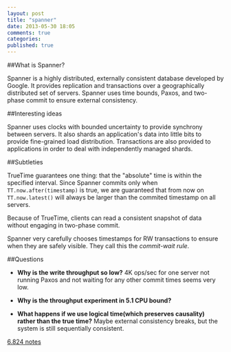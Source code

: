 ```yaml
---
layout: post
title: "spanner"
date: 2013-05-30 18:05
comments: true
categories: 
published: true
---
```


##What is Spanner?

Spanner is a highly distributed, externally consistent database
developed by Google.  It provides replication and transactions over a
geographically distributed set of servers.  Spanner uses time bounds,
Paxos, and two-phase commit to ensure external consistency.

##Interesting ideas

Spanner uses clocks with bounded uncertainty to provide synchrony between
servers. It also shards an application's data into little bits to provide
fine-grained load distribution. Transactions are also provided to applications
in order to deal with independently managed shards.

##Subtleties

TrueTime guarantees one thing: that the "absolute" time is within the specified interval.
Since Spanner commits only when <code>TT.now.after(timestamp)</code> is true, we are
guaranteed that from now on <code>TT.now.latest()</code> will always be larger than the
commited timestamp on all servers.

Because of TrueTime, clients can read a consistent snapshot of data
without engaging in two-phase commit.

Spanner very carefully chooses timestamps for RW transactions to
ensure when they are safely visible.  They call this the *commit-wait rule*.

##Questions

* **Why is the write throughput so low?**  4K ops/sec for one server not running Paxos and not waiting for any
  other commit times seems very low.

* **Why is the throughput experiment in 5.1 CPU bound?**

* **What happens if we use logical time(which preserves causality) rather than the true time?** Maybe external
consistency breaks, but the system is still sequentially consistent.

[6.824 notes](http://pdos.csail.mit.edu/6.824/notes/l07.txt)
